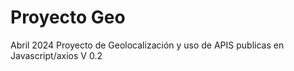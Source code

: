 # Proyecto Geo
Abril 2024
Proyecto de Geolocalización y uso de APIS publicas en Javascript/axios V 0.2

